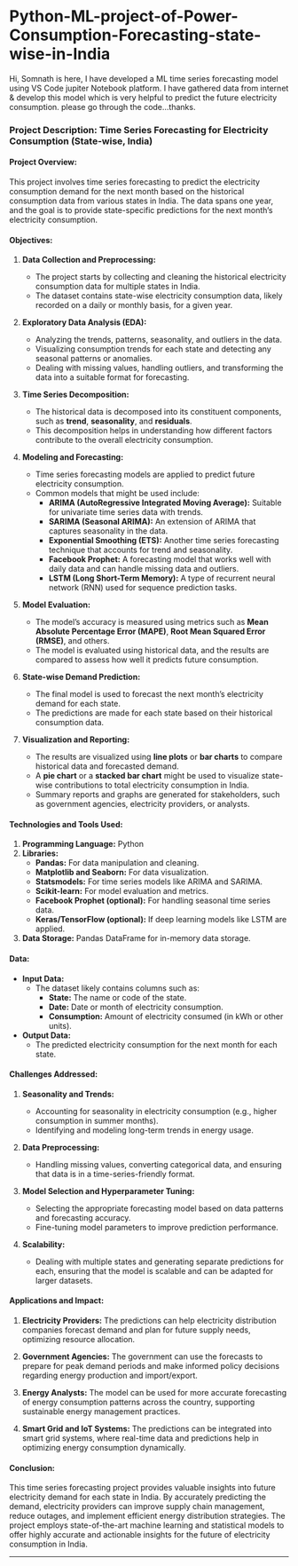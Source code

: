 # Python-ML-project-of-Power-Consumption-Forecasting-state-wise-in-India
Hi, Somnath is here, I have developed a ML time series forecasting model using VS Code jupiter Notebook platform. I have gathered data from internet &amp; develop this model which is very helpful to predict the future electricity consumption. please go through the code...thanks.


### **Project Description: Time Series Forecasting for Electricity Consumption (State-wise, India)**

#### **Project Overview:**
This project involves time series forecasting to predict the electricity consumption demand for the next month based on the historical consumption data from various states in India. The data spans one year, and the goal is to provide state-specific predictions for the next month’s electricity consumption.

#### **Objectives:**
1. **Data Collection and Preprocessing:** 
   - The project starts by collecting and cleaning the historical electricity consumption data for multiple states in India. 
   - The dataset contains state-wise electricity consumption data, likely recorded on a daily or monthly basis, for a given year.

2. **Exploratory Data Analysis (EDA):**
   - Analyzing the trends, patterns, seasonality, and outliers in the data.
   - Visualizing consumption trends for each state and detecting any seasonal patterns or anomalies.
   - Dealing with missing values, handling outliers, and transforming the data into a suitable format for forecasting.

3. **Time Series Decomposition:**
   - The historical data is decomposed into its constituent components, such as **trend**, **seasonality**, and **residuals**.
   - This decomposition helps in understanding how different factors contribute to the overall electricity consumption.

4. **Modeling and Forecasting:**
   - Time series forecasting models are applied to predict future electricity consumption. 
   - Common models that might be used include:
     - **ARIMA (AutoRegressive Integrated Moving Average):** Suitable for univariate time series data with trends.
     - **SARIMA (Seasonal ARIMA):** An extension of ARIMA that captures seasonality in the data.
     - **Exponential Smoothing (ETS):** Another time series forecasting technique that accounts for trend and seasonality.
     - **Facebook Prophet:** A forecasting model that works well with daily data and can handle missing data and outliers.
     - **LSTM (Long Short-Term Memory):** A type of recurrent neural network (RNN) used for sequence prediction tasks.

5. **Model Evaluation:**
   - The model’s accuracy is measured using metrics such as **Mean Absolute Percentage Error (MAPE)**, **Root Mean Squared Error (RMSE)**, and others.
   - The model is evaluated using historical data, and the results are compared to assess how well it predicts future consumption.

6. **State-wise Demand Prediction:**
   - The final model is used to forecast the next month’s electricity demand for each state.
   - The predictions are made for each state based on their historical consumption data.

7. **Visualization and Reporting:**
   - The results are visualized using **line plots** or **bar charts** to compare historical data and forecasted demand.
   - A **pie chart** or a **stacked bar chart** might be used to visualize state-wise contributions to total electricity consumption in India.
   - Summary reports and graphs are generated for stakeholders, such as government agencies, electricity providers, or analysts.

#### **Technologies and Tools Used:**
1. **Programming Language:** Python
2. **Libraries:**
   - **Pandas:** For data manipulation and cleaning.
   - **Matplotlib and Seaborn:** For data visualization.
   - **Statsmodels:** For time series models like ARIMA and SARIMA.
   - **Scikit-learn:** For model evaluation and metrics.
   - **Facebook Prophet (optional):** For handling seasonal time series data.
   - **Keras/TensorFlow (optional):** If deep learning models like LSTM are applied.
3. **Data Storage:** Pandas DataFrame for in-memory data storage.

#### **Data:**
- **Input Data:** 
   - The dataset likely contains columns such as:
     - **State:** The name or code of the state.
     - **Date:** Date or month of electricity consumption.
     - **Consumption:** Amount of electricity consumed (in kWh or other units).
- **Output Data:**
   - The predicted electricity consumption for the next month for each state.

#### **Challenges Addressed:**
1. **Seasonality and Trends:**
   - Accounting for seasonality in electricity consumption (e.g., higher consumption in summer months).
   - Identifying and modeling long-term trends in energy usage.
   
2. **Data Preprocessing:** 
   - Handling missing values, converting categorical data, and ensuring that data is in a time-series-friendly format.
   
3. **Model Selection and Hyperparameter Tuning:**
   - Selecting the appropriate forecasting model based on data patterns and forecasting accuracy.
   - Fine-tuning model parameters to improve prediction performance.

4. **Scalability:**
   - Dealing with multiple states and generating separate predictions for each, ensuring that the model is scalable and can be adapted for larger datasets.

#### **Applications and Impact:**
1. **Electricity Providers:** The predictions can help electricity distribution companies forecast demand and plan for future supply needs, optimizing resource allocation.
   
2. **Government Agencies:** The government can use the forecasts to prepare for peak demand periods and make informed policy decisions regarding energy production and import/export.

3. **Energy Analysts:** The model can be used for more accurate forecasting of energy consumption patterns across the country, supporting sustainable energy management practices.

4. **Smart Grid and IoT Systems:** The predictions can be integrated into smart grid systems, where real-time data and predictions help in optimizing energy consumption dynamically.

#### **Conclusion:**
This time series forecasting project provides valuable insights into future electricity demand for each state in India. By accurately predicting the demand, electricity providers can improve supply chain management, reduce outages, and implement efficient energy distribution strategies. The project employs state-of-the-art machine learning and statistical models to offer highly accurate and actionable insights for the future of electricity consumption in India.

---
